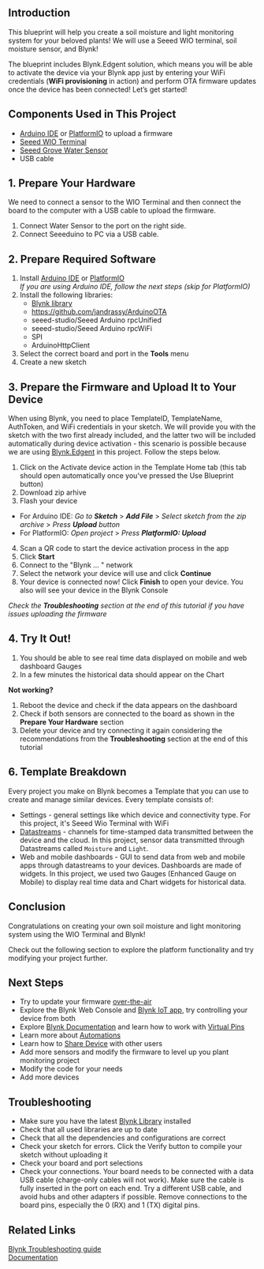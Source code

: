 ## Introduction

This blueprint will help you create a soil moisture and light monitoring system for your beloved plants! We will use a Seeed WIO terminal, soil moisture sensor, and Blynk!   

The blueprint includes Blynk.Edgent solution, which means you will be able to activate the device via your Blynk app just by entering your WiFi credentials (**WiFi provisioning** in action) and perform OTA firmware updates once the device has been connected! Let’s get started!

## Components Used in This Project
* [Arduino IDE](https://www.arduino.cc/en/software) or [PlatformIO](https://platformio.org/install) to upload a firmware
* [Seeed WIO Terminal](https://www.seeedstudio.com/Wio-Terminal-p-4509.html?queryID=cf4357665409124c32d669c13a54e006&objectID=4509&indexName=bazaar_retailer_products)
* [Seeed Grove Water Sensor](https://www.seeedstudio.com/Grove-Water-Sensor.html) 
* USB cable


## 1. Prepare Your Hardware 

We need to connect a sensor to the WIO Terminal and then connect the board to the computer with a USB cable to upload the firmware. 

1. Connect Water Sensor to the port on the right side.
2. Connect Seeeduino to PC via a USB cable.


## 2. Prepare Required Software

1. Install [Arduino IDE](https://www.arduino.cc/en/software) or [PlatformIO](https://platformio.org/install)  
_If you are using Arduino IDE, follow the next steps (skip for PlatformIO)_
2. Install the following libraries:
   * [Blynk library](https://docs.blynk.io/en/blynk-library-firmware-api/installation)
   * https://github.com/jandrassy/ArduinoOTA
   * seeed-studio/Seeed Arduino rpcUnified
   * seeed-studio/Seeed Arduino rpcWiFi
   * SPI
   * ArduinoHttpClient
3. Select the correct board and port in the **Tools** menu
4. Create a new sketch 

## 3. Prepare the Firmware and Upload It to Your Device

When using Blynk, you need to place TemplateID, TemplateName, AuthToken, and WiFi credentials in your sketch. We will provide you with the sketch with the two first already included, and the latter two will be included automatically during device activation - this scenario is possible because we are using [Blynk.Edgent](https://docs.blynk.io/en/blynk.edgent/overview) in this project. Follow the steps below.  

1. Click on the Activate device action in the Template Home tab (this tab should open automatically once you've pressed the Use Blueprint button)
2. Download zip arhive 
3. Flash your device
* For Arduino IDE:
 *Go to **Sketch*** > ***Add File*** >
 *Select sketch from the zip archive* >
 *Press **Upload** button*
* For PlatformIO:
*Open project* >
*Press **PlatformIO: Upload***
4. Scan a QR code to start the device activation process in the app
5. Click **Start**
6. Connect to the "Blynk ... " network
7. Select the network your device will use and click **Continue**
8. Your device is connected now! Click **Finish** to open your device. You also will see your device in the Blynk Console
  
_Check the **Troubleshooting** section at the end of this tutorial if you have issues uploading the firmware_  

## 4. Try It Out!
1. You should be able to see real time data displayed on mobile and web dashboard Gauges
2. In a few minutes the historical data should appear on the Chart

**Not working?**
1. Reboot the device and check if the data appears on the dashboard
2. Check if both sensors are connected to the board as shown in the **Prepare Your Hardware** section
3. Delete your device and try connecting it again considering the recommendations from the **Troubleshooting** section at the end of this tutorial 

## 6. Template Breakdown
Every project you make on Blynk becomes a Template that you can use to create and manage similar devices.
Every template consists of: 
- Settings - general settings like which device and connectivity type. For this project, it's Seeed Wio Terminal with WiFi
- [Datastreams](https://docs.blynk.io/en/getting-started/using-virtual-pins-to-control-physical-devices) - channels for time-stamped data transmitted between the device and the cloud. In this project, sensor data transmitted through Datastreams called `Moisture` and `Light`.
- Web and mobile dashboards - GUI to send data from web and mobile apps through datastreams to your devices. Dashboards are made of widgets. In this project, we used two Gauges (Enhanced Gauge on Mobile) to display real time data and Chart widgets for historical data.  

## Conclusion
Congratulations on creating your own soil moisture and light monitoring system using the WIO Terminal and Blynk! 

Check out the following section to explore the platform functionality and try modifying your project further.

## Next Steps

* Try to update your firmware [over-the-air](https://docs.blynk.io/en/blynk.edgent/updating-devices-firmwares-ota)
* Explore the Blynk Web Console and [Blynk IoT app](https://docs.blynk.io/en/downloads/blynk-apps-for-ios-and-android), try controlling your device from both
* Explore [Blynk Documentation](https://docs.blynk.io/en/) and learn how to work with [Virtual Pins](https://docs.blynk.io/en/getting-started/using-virtual-pins-to-control-physical-devices)
* Learn more about [Automations](https://docs.blynk.io/en/concepts/automations)
* Learn how to [Share Device](https://docs.blynk.io/en/concepts/users) with other users
* Add more sensors and modify the firmware to level up you plant monitoring project
* Modify the code for your needs
* Add more devices 


## Troubleshooting

* Make sure you have the latest [Blynk Library](https://docs.blynk.io/en/blynk-library-firmware-api/installation) installed
* Check that all used libraries are up to date
* Check that all the dependencies and configurations are correct
* Check your sketch for errors. Click the Verify button to compile your sketch without uploading it
* Check your board and port selections
* Check your connections. Your board needs to be connected with a data USB cable (charge-only cables will not work). Make sure the cable is fully inserted in the port on each end. Try a different USB cable, and avoid hubs and other adapters if possible. Remove connections to the board pins, especially the 0 (RX) and 1 (TX) digital pins.

## Related Links
[Blynk Troubleshooting guide](https://docs.blynk.io/en/troubleshooting/general-issues)  
[Documentation](https://docs.blynk.io/en/)
